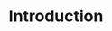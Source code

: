 ---
title: Introduction
description: Learn about the basic concepts of data transformation and how Pachyderm helps.
author:
tags: ["getting-started",]
categories:
series: ["basic introduction"]
seriesPart: 1
date:
weight: 1
---